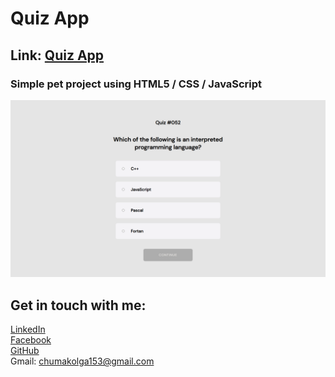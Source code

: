 #  Quiz App 

## Link: [Quiz App](https://loaymoolb.github.io/quiz-app)
### Simple pet project using HTML5 / CSS / JavaScript

![Image alt](https://github.com/loaymoolb/quiz-app/raw/master/cover.png)

## Get in touch with me:
[LinkedIn](https://linkedin.com/in/olha-chumak)  
[Facebook](https://www.facebook.com/olhachumakk)  
[GitHub](https://github.com/loaymoolb)  
Gmail: chumakolga153@gmail.com  
